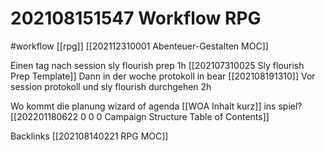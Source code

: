 # 202108151547 Workflow RPG
#workflow [[rpg]] [[202112310001 Abenteuer-Gestalten MOC]]

Einen tag nach session sly flourish prep 1h  [[202107310025 Sly flourish Prep Template]]
Dann in der woche protokoll in bear [[202108191310]]
Vor session protokoll und sly flourish durchgehen 2h

Wo kommt die planung wizard of agenda [[WOA Inhalt kurz]] ins spiel? [[202201180622 0 0 0 Campaign Structure Table of Contents]]

Backlinks
[[202108140221 RPG MOC]]
